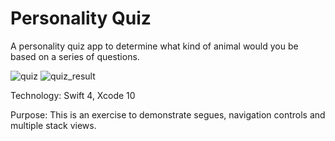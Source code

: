 # Personality Quiz

A personality quiz app to determine what kind of animal would you be based on a series of questions.

![quiz](https://user-images.githubusercontent.com/44620966/54073942-7fc6d780-4252-11e9-9226-4ba4f509930d.png)          ![quiz_result](https://user-images.githubusercontent.com/44620966/54074255-f3b6af00-4255-11e9-9295-4edd5fbd34fc.png)

Technology: Swift 4, Xcode 10

Purpose: This is an exercise to demonstrate segues, navigation controls and multiple stack views.
